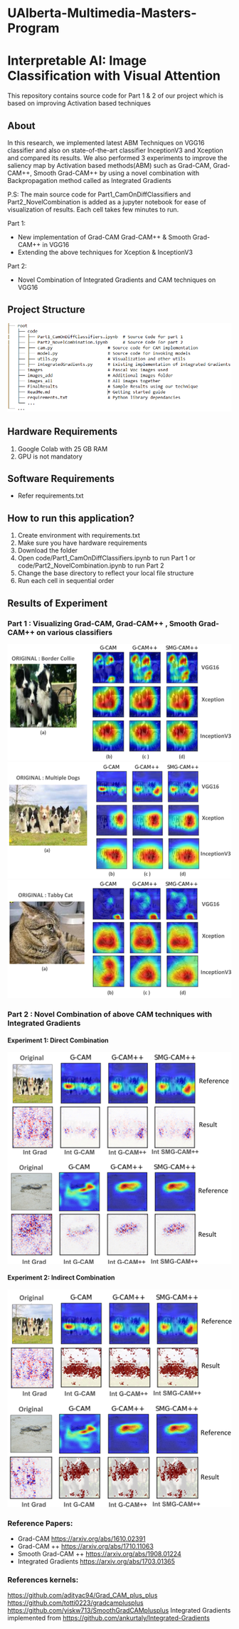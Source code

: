 # UAlberta-Multimedia-Masters-Program
# Interpretable AI: Image Classification with Visual Attention

This repository contains source code for Part 1 & 2 of our project which is based on improving Activation based techniques

## About
In this research, we implemented latest ABM Techniques on VGG16 classifier and also on state-of-the-art classifier InceptionV3 and Xception and compared its results. We also performed 3 experiments to improve the saliency map by Activation based methods(ABM) such as Grad-CAM, Grad-CAM++, Smooth Grad-CAM++ by using a novel combination with Backpropagation method called as Integrated Gradients

P.S: The main source code for Part1_CamOnDiffClassifiers and Part2_NovelCombination is added as a jupyter notebook for ease of visualization of results. Each cell takes few minutes to run. 

Part 1:
- New implementation of Grad-CAM Grad-CAM++ & Smooth Grad-CAM++ in VGG16
- Extending the above techniques for Xception & InceptionV3

Part 2: 
- Novel Combination of Integrated Gradients and CAM techniques on VGG16


## Project Structure

![GitHub Logo](/FinalResults/part2_struc.png)

## Hardware Requirements
1. Google Colab with 25 GB RAM
1. GPU is not mandatory

## Software Requirements
- Refer requirements.txt

## How to run this application?

1. Create environment with requirements.txt
1. Make sure you have hardware requirements
1. Download the folder
1. Open code/Part1_CamOnDiffClassifiers.ipynb to run Part 1 or code/Part2_NovelCombination.ipynb to run Part 2
1. Change the base directory to reflect your local file structure
1. Run each cell in sequential order

## Results of Experiment

### Part 1 : Visualizing Grad-CAM, Grad-CAM++ , Smooth Grad-CAM++ on various classifiers

![GitHub Logo](/FinalResults/1.1.jpg)
![GitHub Logo](/FinalResults/1.2.jpg)
![GitHub Logo](/FinalResults/1.3.jpg)

### Part 2 : Novel Combination of above CAM techniques with Integrated Gradients 

#### Experiment 1: Direct Combination
![GitHub Logo](/FinalResults/2.1.jpg)

#### Experiment 2: Indirect Combination
![GitHub Logo](/FinalResults/2.2.jpg)


### Reference Papers:
- Grad-CAM https://arxiv.org/abs/1610.02391
- Grad-CAM ++ https://arxiv.org/abs/1710.11063
- Smooth Grad-CAM ++ https://arxiv.org/abs/1908.01224
- Integrated Gradients https://arxiv.org/abs/1703.01365

### References kernels:
https://github.com/adityac94/Grad_CAM_plus_plus
https://github.com/totti0223/gradcamplusplus
https://github.com/yiskw713/SmoothGradCAMplusplus
Integrated Gradients implemented from https://github.com/ankurtaly/Integrated-Gradients
